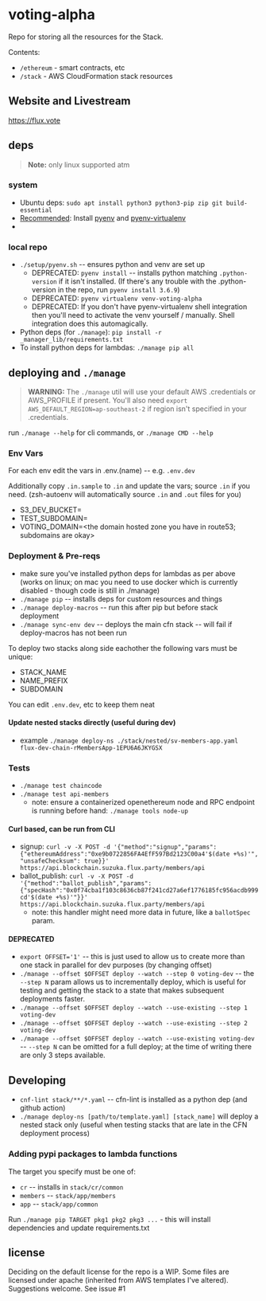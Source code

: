 # voting-alpha

Repo for storing all the resources for the Stack.

Contents:

- `/ethereum` - smart contracts, etc
- `/stack` - AWS CloudFormation stack resources

## Website and Livestream

https://flux.vote

## deps

> **Note:** only linux supported atm

### system

* Ubuntu deps: `sudo apt install python3 python3-pip zip git build-essential`
* [Recommended]: Install [pyenv](https://github.com/pyenv/pyenv) and [pyenv-virtualenv](https://github.com/pyenv/pyenv-virtualenv)
* [Recommended]: Docker

### local repo

* `./setup/pyenv.sh` -- ensures python and venv are set up
  * DEPRECATED: `pyenv install` -- installs python matching `.python-version` if it isn't installed. (If there's any trouble with the .python-version in the repo, run `pyenv install 3.6.9`)
  * DEPRECATED: `pyenv virtualenv venv-voting-alpha`
  * DEPRECATED: If you don't have pyenv-virtualenv shell integration then you'll need to activate the venv yourself / manually. Shell integration does this automagically.
* Python deps (for `./manage`): `pip install -r _manager_lib/requirements.txt`
* To install python deps for lambdas: `./manage pip all`

## deploying and `./manage`

> **WARNING:** The `./manage` util will use your default AWS .credentials or AWS_PROFILE if present. You'll also need `export AWS_DEFAULT_REGION=ap-southeast-2` if region isn't specified in your .credentials.

run `./manage --help` for cli commands, or `./manage CMD --help`

### Env Vars

For each env edit the vars in .env.(name) -- e.g. `.env.dev`

Additionally copy `.in.sample` to `.in` and update the vars; source `.in` if you need. (zsh-autoenv will automatically source `.in` and `.out` files for you)

* S3_DEV_BUCKET=<a public bucket>
* TEST_SUBDOMAIN=<just the subdomain>
* VOTING_DOMAIN=<the domain hosted zone you have in route53; subdomains are okay>

### Deployment & Pre-reqs

* make sure you've installed python deps for lambdas as per above (works on linux; on mac you need to use docker which is currently disabled - though code is still in ./manage)
* `./manage pip` -- installs deps for custom resources and things
* `./manage deploy-macros` -- run this after pip but before stack deployment
* `./manage sync-env dev` -- deploys the main cfn stack -- will fail if deploy-macros has not been run

To deploy two stacks along side eachother the following vars must be unique:

* STACK_NAME
* NAME_PREFIX
* SUBDOMAIN

You can edit `.env.dev`, etc to keep them neat

#### Update nested stacks directly (useful during dev)

* example `./manage deploy-ns ./stack/nested/sv-members-app.yaml flux-dev-chain-rMembersApp-1EPU6A6JKYGSX`

### Tests

* `./manage test chaincode`
* `./manage test api-members`
  - note: ensure a containerized openethereum node and RPC endpoint is running before hand: `./manage tools node-up`

#### Curl based, can be run from CLI

* signup: `curl -v -X POST -d '{"method":"signup","params":{"ethereumAddress":"0xe9b0722856FA4EfF597Bd2123C00a4'$(date +%s)'", "unsafeChecksum": true}}' https://api.blockchain.suzuka.flux.party/members/api`
* ballot_publish: `curl -v -X POST -d '{"method":"ballot_publish","params":{"specHash":"0x0f74cba1f103c8636cb87f241cd27a6ef1776185fc956acdb999cd'$(date +%s)'"}}' https://api.blockchain.suzuka.flux.party/members/api`
  - note: this handler might need more data in future, like a `ballotSpec` param.

#### DEPRECATED

* `export OFFSET='1'` -- this is just used to allow us to create more than one stack in parallel for dev purposes (by changing offset)
* `./manage --offset $OFFSET deploy --watch --step 0 voting-dev` -- the `--step N` param allows us to incrementally deploy, which is useful for testing and getting the stack to a state that makes subsequent deployments faster.
* `./manage --offset $OFFSET deploy --watch --use-existing --step 1 voting-dev`
* `./manage --offset $OFFSET deploy --watch --use-existing --step 2 voting-dev`
* `./manage --offset $OFFSET deploy --watch --use-existing voting-dev` -- `--step N` can be omitted for a full deploy; at the time of writing there are only 3 steps available.

## Developing

* `cnf-lint stack/**/*.yaml` -- cfn-lint is installed as a python dep (and github action)
* `./manage deploy-ns [path/to/template.yaml] [stack_name]` will deploy a nested stack only (useful when testing stacks that are late in the CFN deployment process)

### Adding pypi packages to lambda functions

The target you specify must be one of:

* `cr` -- installs in `stack/cr/common`
* `members` -- `stack/app/members`
* `app` -- `stack/app/common`

Run `./manage pip TARGET pkg1 pkg2 pkg3 ...` - this will install dependencies and update requirements.txt

## license

Deciding on the default license for the repo is a WIP. Some files are licensed under apache (inherited from AWS templates I've altered). Suggestions welcome. See issue #1
